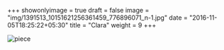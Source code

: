 +++
showonlyimage = true
draft = false
image = "img/1391513_10151621256361459_776896071_n-1.jpg"
date = "2016-11-05T18:25:22+05:30"
title = "Clara"
weight = 9
+++

![piece](../../img/1391513_10151621256361459_776896071_n-1.jpg)

